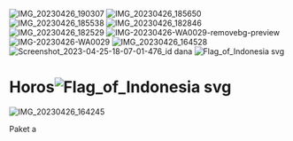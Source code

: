 ![IMG_20230426_190307](https://user-images.githubusercontent.com/130748953/234569089-4f7fb5fd-dc6e-4d62-8252-52d0ae6eed11.jpg)
![IMG_20230426_185650](https://user-images.githubusercontent.com/130748953/234567800-94d8fb77-3389-4283-ae94-2501d8853cd1.jpg)
![IMG_20230426_185538](https://user-images.githubusercontent.com/130748953/234567571-805d34db-b114-488d-9b87-d57f1ca18b27.jpg)
![IMG_20230426_182846](https://user-images.githubusercontent.com/130748953/234561758-44c88f1a-d53e-453d-a969-534497741f4d.jpg)
![IMG_20230426_182529](https://user-images.githubusercontent.com/130748953/234561165-42346f6b-d87d-445e-a38e-75a71bdf9683.jpg)
![IMG-20230426-WA0029-removebg-preview](https://user-images.githubusercontent.com/130748953/234559933-764c4b1e-9cb8-4b7f-afa6-79d113c200b0.png)
![IMG-20230426-WA0029](https://user-images.githubusercontent.com/130748953/234559326-6d9f824d-fc7a-4cc7-836d-39bc33f534e2.jpg)
![IMG_20230426_164528](https://user-images.githubusercontent.com/130748953/234541536-d015b7fc-f34c-4fed-b9fa-d2ec8f2638a2.png)
![Screenshot_2023-04-25-18-07-01-476_id dana](https://user-images.githubusercontent.com/130748953/234484117-2c9a0102-c219-402e-8145-d503fcb33c48.jpg)
![Flag_of_Indonesia svg](https://user-images.githubusercontent.com/130748953/234484200-d80dbc99-f78e-48b0-b214-98e072754f82.png)
# Horos![Flag_of_Indonesia svg](https://user-images.githubusercontent.com/130748953/234536306-025395a2-bb57-4ab1-abd9-29e0d7037c61.png)
![IMG_20230426_164245](https://user-images.githubusercontent.com/130748953/234537208-2dd74ea4-3c64-4838-ac6c-ed1b8a676d17.png)

Paket
a
